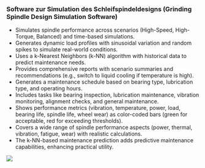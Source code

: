 ### Software zur Simulation des Schleifspindeldesigns (Grinding Spindle Design Simulation Software)

* Simulates spindle performance across scenarios (High-Speed, High-Torque, Balanced) and time-based simulations.
* Generates dynamic load profiles with sinusoidal variation and random spikes to simulate real-world conditions.
* Uses a k-Nearest Neighbors (k-NN) algorithm with historical data to predict maintenance needs.
* Provides comprehensive reports with scenario summaries and recommendations (e.g., switch to liquid cooling if temperature is high).
* Generates a maintenance schedule based on bearing type, lubrication type, and operating hours.
* Includes tasks like bearing inspection, lubrication maintenance, vibration monitoring, alignment checks, and general maintenance.
* Shows performance metrics (vibration, temperature, power, load, bearing life, spindle life, wheel wear) as color-coded bars (green for acceptable, red for exceeding thresholds).
* Covers a wide range of spindle performance aspects (power, thermal, vibration, fatigue, wear) with realistic calculations.
* The k-NN-based maintenance prediction adds predictive maintenance capabilities, enhancing practical utility.

![](https://github.com/KMORaza/Grinding_Spindle_Design_Simulation_Software/blob/main/Source%20Code/src/code/grindlespindledesign/simulation/screenshot.png)
